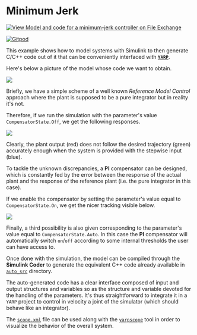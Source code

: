 Minimum Jerk
============

[![View Model and code for a minimum-jerk controller on File Exchange](https://www.mathworks.com/matlabcentral/images/matlab-file-exchange.svg)](https://www.mathworks.com/matlabcentral/fileexchange/51078-model-and-code-for-a-minimum-jerk-controller)

[![Gitpod](https://gitpod.io/button/open-in-gitpod.svg)](https://gitpod.io/#https://github.com/pattacini/minJerk)

This example shows how to model systems with Simulink to then generate C/C++ code
out of it that can be conveniently interfaced with [**`YARP`**](https://github.com/robotology/yarp).

Here's below a picture of the model whose code we want to obtain.

![](./assets/model.png)

Briefly, we have a simple scheme of a well known _Reference Model Control_
approach where the plant is supposed to be a pure integrator but in reality it's not.

Therefore, if we run the simulation with the parameter's value `CompensatorState.Off`,
we get the following responses.

![](./assets/off.png)

Clearly, the plant output (red) does not follow the desired trajectory (green) accurately enough
when the system is provided with the stepwise input (blue).

To tackle the unknown discrepancies, a **PI** compensator can be designed, which is
constantly fed by the error between the response of the actual plant and the
response of the reference plant (i.e. the pure integrator in this case).

If we enable the compensator by setting the parameter's value equal to
`CompensatorState.On`, we get the nicer tracking visible below.

![](./assets/on.png)

Finally, a third possibility is also given corresponding to the parameter's value
equal to `CompensatorState.Auto`. In this case the **PI** compensator will automatically
switch `on`/`off` according to some internal thresholds the user can have access to.

Once done with the simulation, the model can be compiled through the **Simulink Coder**
to generate the equivalent C++ code already available in [`auto_src`](./code/auto_src) directory.

The auto-generated code has a clear interface composed of input and output structures
and variables so as the structure and variable devoted for the handling of the parameters.
It's thus straightforward to integrate it in a `YARP` project to control in velocity a joint
of the simulator (which should behave like an integrator).

The [`scope.xml`](./code/scope.xml) file can be used along with the [`yarpscope`](http://www.yarp.it/yarpscope.html)
tool in order to visualize the behavior of the overall system.
